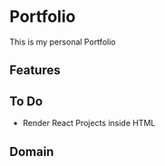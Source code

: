 # Portfolio

This is my personal Portfolio

## Features

## To Do

- Render React Projects inside HTML

## Domain